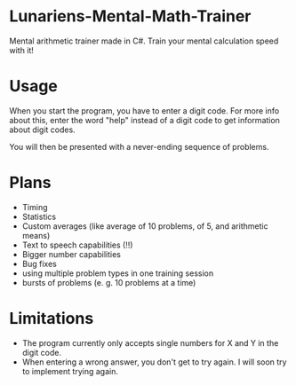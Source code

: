 # Lunariens-Mental-Math-Trainer
Mental arithmetic trainer made in C#. Train your mental calculation speed with it!

# Usage
When you start the program, you have to enter a digit code. For more info about this, enter the word "help" instead of a digit code to get information about digit codes.

You will then be presented with a never-ending sequence of problems.

# Plans
* Timing
* Statistics
* Custom averages (like average of 10 problems, of 5, and arithmetic means)
* Text to speech capabilities (!!)
* Bigger number capabilities
* Bug fixes
* using multiple problem types in one training session
* bursts of problems (e. g. 10 problems at a time)

# Limitations
* The program currently only accepts single numbers for X and Y in the digit code.
* When entering a wrong answer, you don't get to try again. I will soon try to implement trying again.
